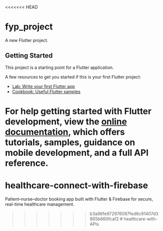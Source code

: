<<<<<<< HEAD
# fyp_project

A new Flutter project.

## Getting Started

This project is a starting point for a Flutter application.

A few resources to get you started if this is your first Flutter project:

- [Lab: Write your first Flutter app](https://docs.flutter.dev/get-started/codelab)
- [Cookbook: Useful Flutter samples](https://docs.flutter.dev/cookbook)

For help getting started with Flutter development, view the
[online documentation](https://docs.flutter.dev/), which offers tutorials,
samples, guidance on mobile development, and a full API reference.
=======
# healthcare-connect-with-firebase
Patient–nurse–doctor booking app built with Flutter &amp; Firebase for secure, real-time healthcare management.
>>>>>>> b3a86fe972976087fed6c91407d3865b660fcaf2
#   h e a l t h c a r e - w i t h - A P I s  
 